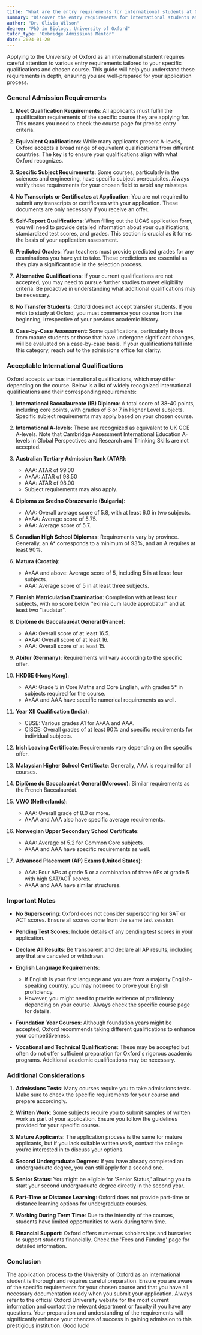 ```yaml
---
title: "What are the entry requirements for international students at Oxford?"
summary: "Discover the entry requirements for international students at Oxford, including qualification criteria and accepted equivalent qualifications for courses."
author: "Dr. Olivia Wilson"
degree: "PhD in Biology, University of Oxford"
tutor_type: "Oxbridge Admissions Mentor"
date: 2024-01-20
---
```


Applying to the University of Oxford as an international student requires careful attention to various entry requirements tailored to your specific qualifications and chosen course. This guide will help you understand these requirements in depth, ensuring you are well-prepared for your application process.

### General Admission Requirements

1. **Meet Qualification Requirements**: All applicants must fulfill the qualification requirements of the specific course they are applying for. This means you need to check the course page for precise entry criteria.

2. **Equivalent Qualifications**: While many applicants present A-levels, Oxford accepts a broad range of equivalent qualifications from different countries. The key is to ensure your qualifications align with what Oxford recognizes. 

3. **Specific Subject Requirements**: Some courses, particularly in the sciences and engineering, have specific subject prerequisites. Always verify these requirements for your chosen field to avoid any missteps.

4. **No Transcripts or Certificates at Application**: You are not required to submit any transcripts or certificates with your application. These documents are only necessary if you receive an offer.

5. **Self-Report Qualifications**: When filling out the UCAS application form, you will need to provide detailed information about your qualifications, standardized test scores, and grades. This section is crucial as it forms the basis of your application assessment.

6. **Predicted Grades**: Your teachers must provide predicted grades for any examinations you have yet to take. These predictions are essential as they play a significant role in the selection process.

7. **Alternative Qualifications**: If your current qualifications are not accepted, you may need to pursue further studies to meet eligibility criteria. Be proactive in understanding what additional qualifications may be necessary.

8. **No Transfer Students**: Oxford does not accept transfer students. If you wish to study at Oxford, you must commence your course from the beginning, irrespective of your previous academic history.

9. **Case-by-Case Assessment**: Some qualifications, particularly those from mature students or those that have undergone significant changes, will be evaluated on a case-by-case basis. If your qualifications fall into this category, reach out to the admissions office for clarity.

### Acceptable International Qualifications

Oxford accepts various international qualifications, which may differ depending on the course. Below is a list of widely recognized international qualifications and their corresponding requirements:

1. **International Baccalaureate (IB) Diploma**: A total score of 38-40 points, including core points, with grades of 6 or 7 in Higher Level subjects. Specific subject requirements may apply based on your chosen course.

2. **International A-levels**: These are recognized as equivalent to UK GCE A-levels. Note that Cambridge Assessment International Education A-levels in Global Perspectives and Research and Thinking Skills are not accepted.

3. **Australian Tertiary Admission Rank (ATAR)**: 
   - A*A*A: ATAR of 99.00
   - A*AA: ATAR of 98.50
   - AAA: ATAR of 98.00
   - Subject requirements may also apply.

4. **Diploma za Sredno Obrazovanie (Bulgaria)**:
   - A*A*A: Overall average score of 5.8, with at least 6.0 in two subjects.
   - A*AA: Average score of 5.75.
   - AAA: Average score of 5.7.

5. **Canadian High School Diplomas**: Requirements vary by province. Generally, an A* corresponds to a minimum of 93%, and an A requires at least 90%.

6. **Matura (Croatia)**: 
   - A*AA and above: Average score of 5, including 5 in at least four subjects.
   - AAA: Average score of 5 in at least three subjects.

7. **Finnish Matriculation Examination**: Completion with at least four subjects, with no score below "eximia cum laude approbatur" and at least two "laudatur".

8. **Diplôme du Baccalauréat General (France)**: 
   - A*A*A: Overall score of at least 16.5.
   - A*AA: Overall score of at least 16.
   - AAA: Overall score of at least 15.

9. **Abitur (Germany)**: Requirements will vary according to the specific offer.

10. **HKDSE (Hong Kong)**: 
    - A*A*A: Grade 5 in Core Maths and Core English, with grades 5* in subjects required for the course.
    - A*AA and AAA have specific numerical requirements as well.

11. **Year XII Qualification (India)**:
    - CBSE: Various grades A1 for A*AA and AAA.
    - CISCE: Overall grades of at least 90% and specific requirements for individual subjects.

12. **Irish Leaving Certificate**: Requirements vary depending on the specific offer.

13. **Malaysian Higher School Certificate**: Generally, AAA is required for all courses.

14. **Diplôme du Baccalauréat General (Morocco)**: Similar requirements as the French Baccalauréat.

15. **VWO (Netherlands)**: 
    - A*A*A: Overall grade of 8.0 or more.
    - A*AA and AAA also have specific average requirements.

16. **Norwegian Upper Secondary School Certificate**: 
    - A*A*A: Average of 5.2 for Common Core subjects.
    - A*AA and AAA have specific requirements as well.

17. **Advanced Placement (AP) Exams (United States)**: 
    - A*A*A: Four APs at grade 5 or a combination of three APs at grade 5 with high SAT/ACT scores.
    - A*AA and AAA have similar structures.

### Important Notes

- **No Superscoring**: Oxford does not consider superscoring for SAT or ACT scores. Ensure all scores come from the same test session.
  
- **Pending Test Scores**: Include details of any pending test scores in your application. 

- **Declare All Results**: Be transparent and declare all AP results, including any that are canceled or withdrawn.

- **English Language Requirements**: 
   - If English is your first language and you are from a majority English-speaking country, you may not need to prove your English proficiency.
   - However, you might need to provide evidence of proficiency depending on your course. Always check the specific course page for details.

- **Foundation Year Courses**: Although foundation years might be accepted, Oxford recommends taking different qualifications to enhance your competitiveness.

- **Vocational and Technical Qualifications**: These may be accepted but often do not offer sufficient preparation for Oxford's rigorous academic programs. Additional academic qualifications may be necessary.

### Additional Considerations

1. **Admissions Tests**: Many courses require you to take admissions tests. Make sure to check the specific requirements for your course and prepare accordingly.

2. **Written Work**: Some subjects require you to submit samples of written work as part of your application. Ensure you follow the guidelines provided for your specific course.

3. **Mature Applicants**: The application process is the same for mature applicants, but if you lack suitable written work, contact the college you’re interested in to discuss your options.

4. **Second Undergraduate Degrees**: If you have already completed an undergraduate degree, you can still apply for a second one.

5. **Senior Status**: You might be eligible for 'Senior Status,' allowing you to start your second undergraduate degree directly in the second year.

6. **Part-Time or Distance Learning**: Oxford does not provide part-time or distance learning options for undergraduate courses.

7. **Working During Term Time**: Due to the intensity of the courses, students have limited opportunities to work during term time.

8. **Financial Support**: Oxford offers numerous scholarships and bursaries to support students financially. Check the 'Fees and Funding' page for detailed information.

### Conclusion

The application process to the University of Oxford as an international student is thorough and requires careful preparation. Ensure you are aware of the specific requirements for your chosen course and that you have all necessary documentation ready when you submit your application. Always refer to the official Oxford University website for the most current information and contact the relevant department or faculty if you have any questions. Your preparation and understanding of the requirements will significantly enhance your chances of success in gaining admission to this prestigious institution. Good luck!
    